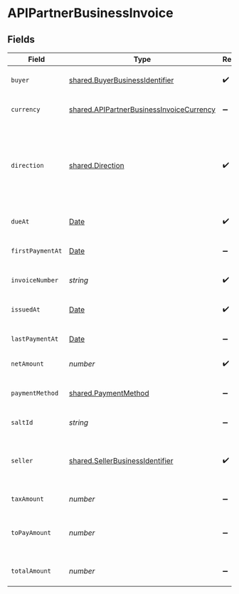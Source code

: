 # APIPartnerBusinessInvoice


## Fields

| Field                                                                                                                                              | Type                                                                                                                                               | Required                                                                                                                                           | Description                                                                                                                                        |
| -------------------------------------------------------------------------------------------------------------------------------------------------- | -------------------------------------------------------------------------------------------------------------------------------------------------- | -------------------------------------------------------------------------------------------------------------------------------------------------- | -------------------------------------------------------------------------------------------------------------------------------------------------- |
| `buyer`                                                                                                                                            | [shared.BuyerBusinessIdentifier](../../models/shared/buyerbusinessidentifier.md)                                                                   | :heavy_check_mark:                                                                                                                                 | Name or business identifier of the buyer (the billed business)                                                                                     |
| `currency`                                                                                                                                         | [shared.APIPartnerBusinessInvoiceCurrency](../../models/shared/apipartnerbusinessinvoicecurrency.md)                                               | :heavy_minus_sign:                                                                                                                                 | Currency of the invoice. Use ISO 4217 currency code.                                                                                               |
| `direction`                                                                                                                                        | [shared.Direction](../../models/shared/direction.md)                                                                                               | :heavy_check_mark:                                                                                                                                 | Is the invoice a 'receivable' or a 'payable'.Depecrated: 'customer' or 'supplier' if the business is the customer or the supplier on the invoice ? |
| `dueAt`                                                                                                                                            | [Date](https://developer.mozilla.org/en-US/docs/Web/JavaScript/Reference/Global_Objects/Date)                                                      | :heavy_check_mark:                                                                                                                                 | Expected date when this invoice will be fully paid.                                                                                                |
| `firstPaymentAt`                                                                                                                                   | [Date](https://developer.mozilla.org/en-US/docs/Web/JavaScript/Reference/Global_Objects/Date)                                                      | :heavy_minus_sign:                                                                                                                                 | Earliest payment date this invoice already received.                                                                                               |
| `invoiceNumber`                                                                                                                                    | *string*                                                                                                                                           | :heavy_check_mark:                                                                                                                                 | Invoice number as displayed on the invoice                                                                                                         |
| `issuedAt`                                                                                                                                         | [Date](https://developer.mozilla.org/en-US/docs/Web/JavaScript/Reference/Global_Objects/Date)                                                      | :heavy_check_mark:                                                                                                                                 | Invoice creation date displayed on the invoice.                                                                                                    |
| `lastPaymentAt`                                                                                                                                    | [Date](https://developer.mozilla.org/en-US/docs/Web/JavaScript/Reference/Global_Objects/Date)                                                      | :heavy_minus_sign:                                                                                                                                 | Latest payment date this invoice already received.                                                                                                 |
| `netAmount`                                                                                                                                        | *number*                                                                                                                                           | :heavy_check_mark:                                                                                                                                 | Amount before tax, in cents                                                                                                                        |
| `paymentMethod`                                                                                                                                    | [shared.PaymentMethod](../../models/shared/paymentmethod.md)                                                                                       | :heavy_minus_sign:                                                                                                                                 | Expected payment method that will be used to pay this invoice.                                                                                     |
| `saltId`                                                                                                                                           | *string*                                                                                                                                           | :heavy_minus_sign:                                                                                                                                 | Unique invoice identifier.                                                                                                                         |
| `seller`                                                                                                                                           | [shared.SellerBusinessIdentifier](../../models/shared/sellerbusinessidentifier.md)                                                                 | :heavy_check_mark:                                                                                                                                 | Name or business identifier of the seller (the business who bills). Must be a normalized identifier (not a name).                                  |
| `taxAmount`                                                                                                                                        | *number*                                                                                                                                           | :heavy_minus_sign:                                                                                                                                 | Amount of tax, in cents                                                                                                                            |
| `toPayAmount`                                                                                                                                      | *number*                                                                                                                                           | :heavy_minus_sign:                                                                                                                                 | Remaining amount due by buyer to seller, in cents. Set at 0 for fully paid invoices.                                                               |
| `totalAmount`                                                                                                                                      | *number*                                                                                                                                           | :heavy_minus_sign:                                                                                                                                 | Sum of net amount and tax amount, in cents                                                                                                         |